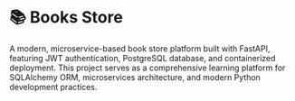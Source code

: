 # 📚 Books Store

A modern, microservice-based book store platform built with FastAPI, featuring JWT authentication, PostgreSQL database, and containerized deployment. This project serves as a comprehensive learning platform for SQLAlchemy ORM, microservices architecture, and modern Python development practices.
